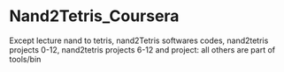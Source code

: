 # Nand2Tetris_Coursera
Except lecture nand to tetris, nand2Tetris softwares codes, nand2tetris projects 0-12, nand2tetris projects 6-12 and project: all others are part of tools/bin
